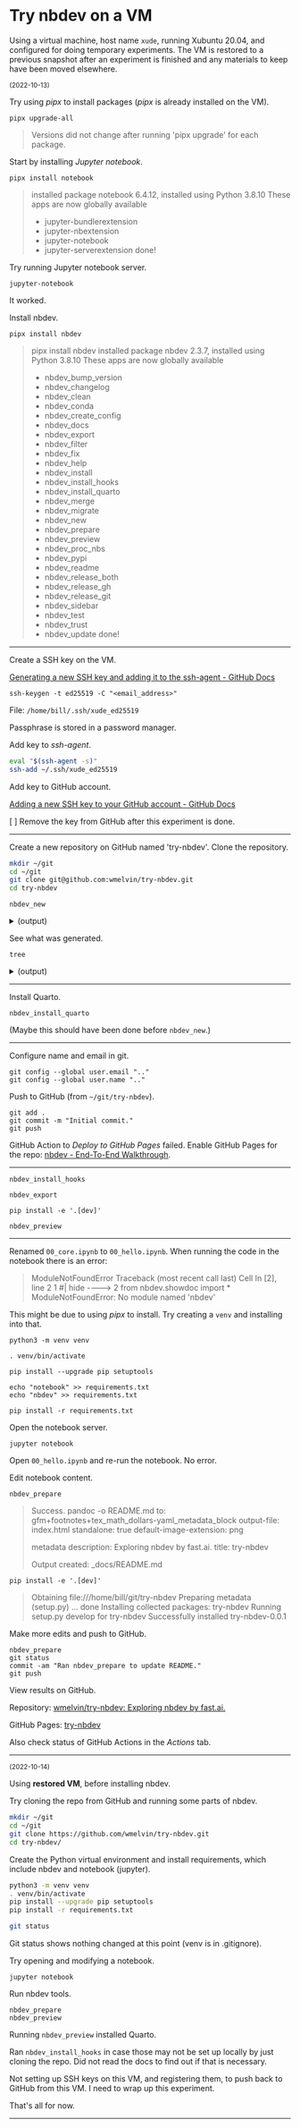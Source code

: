 # Try nbdev on a VM

Using a virtual machine, host name `xude`, running Xubuntu 20.04, and configured for doing temporary experiments. The VM is restored to a previous snapshot after an experiment is finished and any materials to keep have been moved elsewhere.

<sub>(2022-10-13)</sub>

Try using *pipx* to install packages (*pipx* is already installed on the VM).

    pipx upgrade-all

> Versions did not change after running 'pipx upgrade' for each package.

Start by installing *Jupyter notebook*.

    pipx install notebook

>   installed package notebook 6.4.12, installed using Python 3.8.10
>   These apps are now globally available
>   - jupyter-bundlerextension
>   - jupyter-nbextension
>   - jupyter-notebook
>   - jupyter-serverextension
>   done!

Try running Jupyter notebook server.

    jupyter-notebook

It worked.

Install nbdev.

    pipx install nbdev

>   pipx install nbdev
>   installed package nbdev 2.3.7, installed using Python 3.8.10
>   These apps are now globally available
>   - nbdev_bump_version
>   - nbdev_changelog
>   - nbdev_clean
>   - nbdev_conda
>   - nbdev_create_config
>   - nbdev_docs
>   - nbdev_export
>   - nbdev_filter
>   - nbdev_fix
>   - nbdev_help
>   - nbdev_install
>   - nbdev_install_hooks
>   - nbdev_install_quarto
>   - nbdev_merge
>   - nbdev_migrate
>   - nbdev_new
>   - nbdev_prepare
>   - nbdev_preview
>   - nbdev_proc_nbs
>   - nbdev_pypi
>   - nbdev_readme
>   - nbdev_release_both
>   - nbdev_release_gh
>   - nbdev_release_git
>   - nbdev_sidebar
>   - nbdev_test
>   - nbdev_trust
>   - nbdev_update
>   done!

---

Create a SSH key on the VM.

[Generating a new SSH key and adding it to the ssh-agent - GitHub Docs](https://docs.github.com/en/authentication/connecting-to-github-with-ssh/generating-a-new-ssh-key-and-adding-it-to-the-ssh-agent)

    ssh-keygen -t ed25519 -C "<email_address>"

File: `/home/bill/.ssh/xude_ed25519`

Passphrase is stored in a password manager.

Add key to *ssh-agent*.

```bash
eval "$(ssh-agent -s)"
ssh-add ~/.ssh/xude_ed25519
```

Add key to GitHub account.

[Adding a new SSH key to your GitHub account - GitHub Docs](https://docs.github.com/en/authentication/connecting-to-github-with-ssh/adding-a-new-ssh-key-to-your-github-account)

[ ] Remove the key from GitHub after this experiment is done.

---

Create a new repository on GitHub named 'try-nbdev'. Clone the repository.

```bash
mkdir ~/git
cd ~/git
git clone git@github.com:wmelvin/try-nbdev.git
cd try-nbdev
```

    nbdev_new

<details><summary>(output)</summary>

```
/home/bill/.local/pipx/venvs/nbdev/lib/python3.8/site-packages/ghapi/core.py:101: UserWarning: Neither GITHUB_TOKEN nor GITHUB_JWT_TOKEN found: running as unauthenticated
else: warn('Neither GITHUB_TOKEN nor GITHUB_JWT_TOKEN found: running as unauthenticated')
repo = try-nbdev # Automatically inferred from git
branch = main # Automatically inferred from git
user = wmelvin # Automatically inferred from git
...
description = Exploring nbdev by fast.ai. # Automatically inferred from git
settings.ini created.
/bin/sh: 1: quarto: not found"
```

</details>

See what was generated.

    tree

<details><summary>(output)</summary>

```
.
├── `LICENSE`
├── `MANIFEST.in`
├── `nbs`
│   ├── `00_core.ipynb`
│   ├── `index.ipynb`
│   ├── `nbdev.yml`
│   ├── `_quarto.yml`
│   └── `styles.css`
├── `_proc`
│   ├── `00_core.ipynb`
│   ├── `index.ipynb`
│   ├── `nbdev.yml`
│   ├── `_quarto.yml`
│   └── `styles.css`
├── `README.md`
├── `settings.ini`
├── `setup.py`
└── `try_nbdev`
    ├── `core.py`
    ├── `__init__.py`
    └── `_modidx.py`
```

</details>

---

Install Quarto.

    nbdev_install_quarto

(Maybe this should have been done before `nbdev_new`.)

---

Configure name and email in git.

    git config --global user.email ".."
    git config --global user.name ".."

Push to GitHub (from `~/git/try-nbdev`).

    git add .
    git commit -m "Initial commit."
    git push

GitHub Action to *Deploy to GitHub Pages* failed.
Enable GitHub Pages for the repo: [nbdev - End-To-End Walkthrough](https://nbdev.fast.ai/tutorials/tutorial.html#enabling-github-pages).

---

    nbdev_install_hooks

    nbdev_export

    pip install -e '.[dev]'

    nbdev_preview

---

Renamed `00_core.ipynb` to `00_hello.ipynb`.
When running the code in the notebook there is an error:

>   ModuleNotFoundError                       Traceback (most recent call last)
Cell In [2], line 2
1 #| hide
----> 2 from nbdev.showdoc import *
ModuleNotFoundError: No module named 'nbdev'

This might be due to using *pipx* to install.
Try creating a `venv` and installing into that.

    python3 -m venv venv

    . venv/bin/activate

    pip install --upgrade pip setuptools

    echo "notebook" >> requirements.txt
    echo "nbdev" >> requirements.txt

    pip install -r requirements.txt

Open the notebook server.

    jupyter notebook

Open `00_hello.ipynb` and re-run the notebook.
No error.

Edit notebook content.

    nbdev_prepare

>   Success.
>   pandoc -o README.md
>     to: gfm+footnotes+tex_math_dollars-yaml_metadata_block
>     output-file: index.html
>     standalone: true
>     default-image-extension: png
>
>   metadata
>     description: Exploring nbdev by fast.ai.
>     title: try-nbdev
>
>   Output created: _docs/README.md


    pip install -e '.[dev]'

>   Obtaining file:///home/bill/git/try-nbdev
    Preparing metadata (setup.py) ... done
    Installing collected packages: try-nbdev
    Running setup.py develop for try-nbdev
    Successfully installed try-nbdev-0.0.1

Make more edits and push to GitHub.

    nbdev_prepare
    git status
    commit -am "Ran nbdev_prepare to update README."
    git push

View results on GitHub.

Repository: [wmelvin/try-nbdev: Exploring nbdev by fast.ai.](https://github.com/wmelvin/try-nbdev)

GitHub Pages: [try-nbdev](https://wmelvin.github.io/try-nbdev/)

Also check status of GitHub Actions in the *Actions* tab.

---

<sub>(2022-10-14)</sub>

Using **restored VM**, before installing nbdev.

Try cloning the repo from GitHub and running some parts of nbdev.

```bash
mkdir ~/git
cd ~/git
git clone https://github.com/wmelvin/try-nbdev.git
cd try-nbdev/
```
    
Create the Python virtual environment and install requirements,
which include nbdev and notebook (jupyter).

```bash
python3 -m venv venv
. venv/bin/activate
pip install --upgrade pip setuptools
pip install -r requirements.txt

git status
```
    
Git status shows nothing changed at this point (venv is in .gitignore).    

Try opening and modifying a notebook. 

    jupyter notebook

Run nbdev tools.

    nbdev_prepare
    nbdev_preview
    
Running `nbdev_preview` installed Quarto.

Ran `nbdev_install_hooks` in case those may not be set up locally by just cloning the repo. Did not read the docs to find out if that is necessary.

Not setting up SSH keys on this VM, and registering them, to push back to GitHub from this VM. I need to wrap up this experiment.

That's all for now.

---
